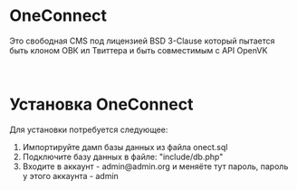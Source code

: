 <h1>OneConnect</h1>
<p>Это свободная CMS под лицензией BSD 3-Clause который пытается быть клоном ОВК ил Твиттера и быть совместимым с API OpenVK</p><br>
<h1>Установка OneConnect</h1>
<p>Для установки потребуется следующее: </p>
<ol>
  <li>Импортируйте дамп базы данных из файла onect.sql</li>
  <li>Подключите базу данных в файле: "include/db.php"</li>
  <li>Входите в аккаунт - admin@admin.org и меняёте тут пароль, пароль у этого аккаунта - admin</li>
</ol>
